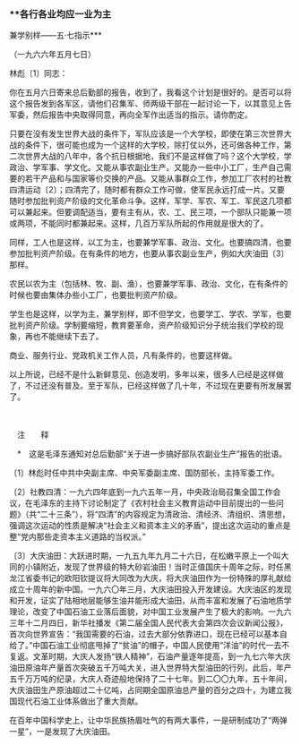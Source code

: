 ### **各行各业均应一业为主  
兼学别样——五·七指示**\*

（一九六六年五月七日）

林彪〔1〕同志：

你在五月六日寄来总后勤部的报告，收到了，我看这个计划是很好的。是否可以将这个报告发到各军区，请他们召集军、师两级干部在一起讨论一下，以其意见上告军委，然后报告中央取得同意，再向全军作出适当的指示。请你酌定。

只要在没有发生世界大战的条件下，军队应该是一个大学校，即使在第三次世界大战的条件下，很可能也成为一个这样的大学校，除打仗以外，还可做各种工作，第二次世界大战的八年中，各个抗日根据地，我们不是这样做了吗？这个大学校，学政治、学军事、学文化。又能从事农副业生产。又能办一些中小工厂，生产自己需要的若干产品和与国家等价交换的产品。又能从事群众工作，参加工厂农村的社教四清运动〔2〕；四清完了，随时都有群众工作可做，使军民永远打成一片。又要随时参加批判资产阶级的文化革命斗争。这样，军学、军农、军工、军民这几项都可以兼起来。但要调配适当，要有主有从，农、工、民三项，一个部队只能兼一项或两项，不能同时都兼起来。这样，几百万军队所起的作用就是很大的了。

同样，工人也是这样，以工为主，也要兼学军事、政治、文化。也要搞四清，也要参加批判资产阶级。在有条件的地方，也要从事农副业生产，例如大庆油田〔3〕那样。

农民以农为主（包括林、牧、副、渔），也要兼学军事、政治、文化，在有条件的时候也要由集体办些小工厂，也要批判资产阶级。

学生也是这样，以学为主，兼学别样，即不但学文，也要学工、学农、学军，也要批判资产阶级。学制要缩短，教育要革命，资产阶级知识分子统治我们学校的现象，再也不能继续下去了。

商业、服务行业、党政机关工作人员，凡有条件的，也要这样做。

以上所说，已经不是什么新鲜意见、创造发明，多年以来，很多人已经是这样做了，不过还没有普及。至于军队，已经这样做了几十年，不过现在更要有所发展罢了。

　　

　注　　释　

　\*　这是毛泽东通知对总后勤部“关于进一步搞好部队农副业生产”报告的批语。

〔1〕林彪时任中共中央副主席、中央军委副主席、国防部长，主持军委工作。

〔2〕社教四清：一九六四年底到一九六五年一月，中央政治局召集全国工作会议，在毛泽东的主持下讨论制定了《农村社会主义教育运动中目前提出的一些问题》（共“二十三条”），将“四清”的内容规定为清政治、清经济、清组织、清思想，强调这次运动的性质是解决“社会主义和资本主义的矛盾”，提出这次运动的重点是整“党内那些走资本主义道路的当权派。”

〔3〕大庆油田：大跃进时期，一九五九年九月二十六日，在松嫩平原上一个叫大同的小镇附近，发现了世界级的特大砂岩油田！当时正值国庆十周年之际，时任黑龙江省委书记的欧阳钦提议将大同改为大庆，将大庆油田作为一份特殊的厚礼献给成立十周年的新中国。一九六〇年三月，大庆油田投入开发建设。大庆油区的发现和开发，证实了陆相地层能够生油并能形成大油田，从而丰富和发展了石油地质学理论，改变了中国石油工业落后面貌，对中国工业发展产生了极大的影响。一九六三年十二月四日，新华社播发《第二届全国人民代表大会第四次会议新闻公报》，首次向世界宣告：“我国需要的石油，过去大部分依靠进口，现在已经可以基本自给了。”中国石油工业彻底甩掉了“贫油”的帽子，中国人民使用“洋油”的时代一去不复返。文革时期，大庆人发扬“铁人精神”，石油产量逐年提高，到一九七六年大庆油田原油年产量首次突破五千万吨大关，进入世界特大型油田的行列，此后，年产五千万万吨的纪录，大庆人奇迹般地保持了二十七年。到二〇〇九年，五十年间，大庆油田生产原油超过二十亿吨，占同期全国原油总产量的百分之四十，为建立我国现代石油工业体系做出了重大贡献。

在百年中国科学史上，让中华民族扬眉吐气的有两大事件，一是研制成功了“两弹一星”，一是发现了大庆油田。